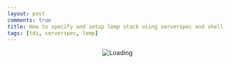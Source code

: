 ```yaml
---
layout: post
comments: true
title: How to specify and setup lemp stack using serverspec and shell
tags: [tdi, serverspec, lemp]
---
```


<p align="center">
  <img alt="Loading" src="https://d3ohwog8xeymzc.cloudfront.net/wp-content/uploads/2017/01/28110822/lemp-ubuntu.jpg">
</p>

